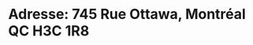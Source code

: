 <title> 
La Fonderie, oeuvre de Jeremy Shaw
</title>
<br>
<h1>
  Adresse: 745 Rue Ottawa, Montréal QC H3C 1R8 
</h1>

